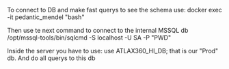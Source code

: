 To connect to DB and make fast querys to see the schema use:
docker exec -it pedantic_mendel "bash"

Then use te next command to connect to the internal MSSQL db
/opt/mssql-tools/bin/sqlcmd -S localhost -U SA -P "PWD"

Inside the server you have to use:
use ATLAX360_HI_DB; that is our "Prod" db.
And do all querys to this db
